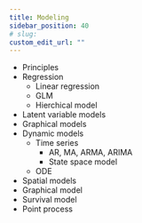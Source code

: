 ```yaml
---
title: Modeling
sidebar_position: 40
# slug: 
custom_edit_url: ""
---
```


- Principles
- Regression
    - Linear regression
    - GLM
    - Hierchical model
- Latent variable models
- Graphical models
- Dynamic models
    - Time series
        - AR, MA, ARMA, ARIMA
        - State space model
    - ODE
- Spatial models
- Graphical model
- Survival model
- Point process
